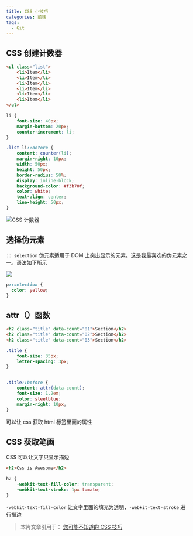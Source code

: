 ```yaml
---
title: CSS 小技巧
categories: 前端
tags:
  - Git
---
```


## CSS 创建计数器

```html
<ul class="list">
    <li>Item</li>
    <li>Item</li>
    <li>Item</li>
    <li>Item</li>
    <li>Item</li>
    <li>Item</li>
</ul>
```

```CSS
li {
    font-size: 40px;
    margin-bottom: 20px;
    counter-increment: li;
}

.list li::before {
    content: counter(li);
    margin-right: 10px;
    width: 50px;
    height: 50px;
    border-radius: 50%;
    display: inline-block;
    background-color: #f3b70f;
    color: white;
    text-align: center;
    line-height: 50px;
}
```

![CSS 计数器](https://txy-tc-ly-1256104767.cos.ap-guangzhou.myqcloud.com/uPic/YwPOEJ.jpg)

## 选择伪元素

`:: selection` 伪元素适用于 DOM 上突出显示的元素。这是我最喜欢的伪元素之一。语法如下所示

![](https://txy-tc-ly-1256104767.cos.ap-guangzhou.myqcloud.com/uPic/yB1Ou7.jpg)

```CSS
p::selection {
  color: yellow;
}
```

## attr（）函数

```html
<h2 class="title" data-count="01">Section</h2>
<h2 class="title" data-count="02">Section</h2>
<h2 class="title" data-count="03">Section</h2>
```

```css
.title {
    font-size: 35px;
    letter-spacing: 3px;
}


.title::before {
    content: attr(data-count);
    font-size: 1.2em;
    color: steelblue;
    margin-right: 10px;
}
```

可以让 css 获取 html 标签里面的属性

## CSS 获取笔画

CSS 可以让文字只显示描边

```html
<h2>Css is Awesome</h2>
```

```CSS
h2 {
    -webkit-text-fill-color: transparent;
    -webkit-text-stroke: 1px tomato;
}
```

`-webkit-text-fill-color` 让文字里面的填充为透明，`-webkit-text-stroke` 进行描边


> 本片文章引用于：
> [您可能不知道的 CSS 技巧](https://mp.weixin.qq.com/s/E-5OZCNUcVc8ql87Tjkz9A)
>